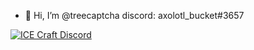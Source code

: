 - 👋 Hi, I’m @treecaptcha
discord: axolotl_bucket#3657

<a href="https://discord.gg/r6Fj7MWt2x">
         <img alt="ICE Craft Discord" src="https://discord.com/api/guilds/753805423110258768/widget.png?style=banner4">
</a>
<!---
treecaptcha/treecaptcha is a ✨ special ✨ repository because its `README.md` (this file) appears on your GitHub profile.
You can click the Preview link to take a look at your changes.
--->
